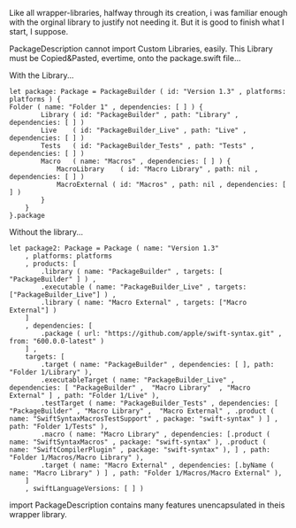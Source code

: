 Like all wrapper-libraries, halfway through its creation, i was familiar enough with the orginal library to justify not needing it.
But it is good to finish what I start, I suppose. 



PackageDescription cannot import Custom Libraries, easily.
This Library must be Copied&Pasted, evertime, onto the package.swift file...

With the Library...

```
let package: Package = PackageBuilder ( id: "Version 1.3" , platforms: platforms ) {
Folder ( name: "Folder 1" , dependencies: [ ] ) {
		Library ( id: "PackageBuilder" , path: "Library" , dependencies: [ ] )
		Live    ( id: "PackageBuilder_Live" , path: "Live" , dependencies: [ ] )
		Tests   ( id: "PackageBuilder_Tests" , path: "Tests" , dependencies: [ ] )
		Macro   ( name: "Macros" , dependencies: [ ] ) {
			MacroLibrary 	( id: "Macro Library" , path: nil , dependencies: [ ] )
			MacroExternal ( id: "Macros" , path: nil , dependencies: [ ] )
		}
	}
}.package
```

Without the library...

```
let package2: Package = Package ( name: "Version 1.3"
	, platforms: platforms
	, products: [
		.library ( name: "PackageBuilder" , targets: [ "PackageBuilder" ] ) ,
		.executable ( name: "PackageBuilder_Live" , targets: ["PackageBuilder_Live"] ) ,
		.library ( name: "Macro External" , targets: ["Macro External"] )
	] 
	, dependencies: [
		.package ( url: "https://github.com/apple/swift-syntax.git" , from: "600.0.0-latest" )
	] ,
	targets: [ 
		.target ( name: "PackageBuilder" , dependencies: [ ], path: "Folder 1/Library" ),
		.executableTarget ( name: "PackageBuilder_Live" , dependencies: [ "PackageBuilder" ,  "Macro Library"  , "Macro External" ] , path: "Folder 1/Live" ),
		.testTarget ( name: "PackageBuilder_Tests" , dependencies: [ "PackageBuilder" , "Macro Library" ,  "Macro External" , .product ( name: "SwiftSyntaxMacrosTestSupport" , package: "swift-syntax" ) ] , path: "Folder 1/Tests" ),
		.macro ( name: "Macro Library" , dependencies: [.product ( name: "SwiftSyntaxMacros" , package: "swift-syntax" ), .product ( name: "SwiftCompilerPlugin" , package: "swift-syntax" ), ] , path: "Folder 1/Macros/Macro Library" ),
		.target ( name: "Macro External" , dependencies: [.byName ( name: "Macro Library" ) ] , path: "Folder 1/Macros/Macro External" ),
	]
	, swiftLanguageVersions: [ ] )
```
import PackageDescription contains many features unencapsulated in theis wrapper library.
